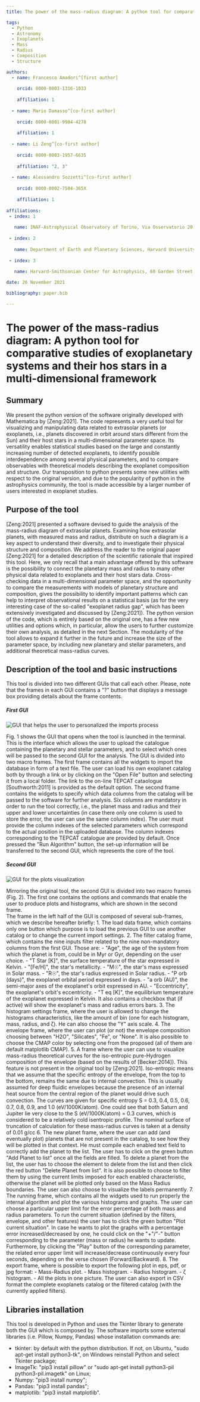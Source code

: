 ```yaml
---
title: The power of the mass-radius diagram: A python tool for comparative studies of exoplanetary systems and their host stars in a multi-dimensional framework

tags:
  - Python
  - Astronomy
  - Exoplanets
  - Mass
  - Radius
  - Composition
  - Structure

authors:
  - name: Francesco Amadori^[first author]
    
    orcid: 0000-0003-1316-1033
    
    affiliation: 1
    
  - name: Mario Damasso^[co-first author]
    
    orcid: 0000-0001-9984-4278
    
    affiliation: 1
    
  - name: Li Zeng^[co-first author]
    
    orcid: 0000-0003-1957-6635
    
    affiliation: "2, 3"
    
  - name: Alessandro Sozzetti^[co-first author]
    
    orcid: 0000-0002-7504-365X
    
    affiliation: 1
    
affiliations:
 - index: 1
   
   name: INAF-Astrophysical Observatory of Torino, Via Osservatorio 20, Pino T.se (To), Italy
   
 - index: 2   
   
   name: Department of Earth and Planetary Sciences, Harvard University, 20 Oxford Street, Cambridge, MA 02138, USA
   
 - index: 3   
   
   name: Harvard-Smithsonian Center for Astrophysics, 60 Garden Street, Cambridge, MA 02138, USA

date: 26 November 2021

bibliography: paper.bib

---
```


# The power of the mass-radius diagram: A python tool for comparative studies of exoplanetary systems and their hos stars in a multi-dimensional framework

## Summary

We present the python version of the software originally developed with Mathematica by [Zeng:2021]. The code represents a very useful tool for visualizing and manipulating data related to extrasolar planets (or exoplanets, i.e., planets discovered in orbit around stars different from the Sun) and their host stars in a multi-dimensional parameter space. Its versatility enables statistical studies based on the large and constantly increasing number of detected exoplanets, to identify possible interdependence among several physical parameters, and to compare observables with theoretical models describing the exoplanet composition and structure. Our transposition to python presents some new utilities with respect to the original version, and due to the popularity of python in the astrophysics community, the tool is made accessible by a larger number of users interested in exoplanet studies.

## Purpose of the tool

[Zeng:2021] presented a software devised to guide the analysis of the mass-radius diagram of extrasolar planets. Examining how extrasolar planets, with measured mass and radius, distribute on such a diagram is a key aspect to understand their diversity, and to investigate their physical structure and composition. We address the reader to the original paper [Zeng:2021] for a detailed description of the scientific rationale that inspired this tool. Here, we only recall that a main advantage offered by this software is the possibility to connect the planetary mass and radius to many other physical data related to exoplanets and their host stars data. Cross-checking data in a multi-dimensional parameter space, and the opportunity to compare the measurements with models of planetary structure and composition, gives the possibility to identify important patterns which can help to interpret observational results on a statistical basis (as for the very interesting case of the so-called "exoplanet radius gap", which has been extensively investigated and discussed by [Zeng:2021]).
The python version of the code, which is entirely based on the original one, has a few new utilities and options which, in particular, allow the users to further customize their own analysis, as detailed in the next Section. The modularity of the tool allows to expand it further in the future and increase the size of the parameter space, by including new planetary and stellar parameters, and additional theoretical mass-radius curves.

## Description of the tool and basic instructions

This tool is divided into two different GUIs that call each other. Please, note that the frames in each GUI contains a "?" button that displays a message box providing details about the frame contents.

##### First GUI

![GUI that helps the user to personalized the imports process](Import_Catalogue_Helper.PNG)

Fig. 1 shows the GUI that opens when the tool is launched in the terminal. This is the interface which allows the user to upload the catalogue containing the planetary and stellar parameters, and to select which ones will be passed to the second GUI for the analysis. The GUI is divided into two macro frames. The first frame contains all the widgets to import the database in form of a text file. The user can load his own exoplanet catalog both by through a link or by clicking on the "Open File" button and selecting it from a local folder. The link to the on-line TEPCAT cataologue [Southworth:2011] is provided as the default option. 
The second frame contains the widgets to specify which data columns from the catalog will be passed to the software for further analysis. Six columns are mandatory in order to run the tool correctly, i.e., the planet mass and radius and their upper and lower uncertainties (in case there only one column is used to store the error, the user can use the same column index). The user must provide the column indexes of the selected parameters which correspond to the actual position in the uploaded database. The column indexes corresponding to the TEPCAT catalogue are provided by default. Once pressed the "Run Algorithm" button, the set-up information will be transferred to the second GUI, which represents the core of the tool.

##### Second GUI

![GUI for the plots visualization](Manipulate_Planet_Code.PNG)

Mirroring the original tool, the second GUI is divided into two macro frames (Fig. 2). The first one contains the options and commands that enable the user to produce plots and histograms, which are shown in the second frame.   
The frame in the left half of the GUI is composed of several sub-frames, which we describe hereafter briefly:
    1.   The load data frame, which contains only one button which purpose is to load the previous GUI to use another catalog or to change the current import settings.
    2.   The filter catalog frame, which contains the nine inputs filter related to the nine non-mandatory columns from the first GUI. Those are:
         -   "Age", the age of the system from which the planet is from, could be in Myr or Gyr, depending on the user choice.
         -   "T Star \[K]", the surface temperature of the star expressed in Kelvin.
         -   "\[Fe/H]", the star's metallicity.
         -   "M☉", the star's mass expressed in Solar mass.
         -   "R☉", the star's radius expressed in Solar radius.
         -   "P orb (days)", the exoplanet orbital period expressed in days.
         -   "a orb (AU)", the semi-major axes of the exoplanet's orbit expressed in AU.
         -   "Eccentricity", the exoplanet's orbit's eccentricity.
         -   "T eq \[K]", the equilibrium temperature of the exoplanet expressed in Kelvin.
         It also contains a checkbox that (if active) will show the exoplanet's mass and radius errors bars.
    3.   The histogram settings frame, where the user is allowed to change the histograms characteristics, like the amount of bin (one for each histogram, mass, radius, and ζ). He can also choose the "Y" axis scale.
    4.   The envelope frame, where the user can plot (or not) the envelope composition choosing between "H2O", "Silicates", "Fe", or "None". It is also possible to choose the CMAP color by selecting one from the proposed (all of them are default matplotlib CMAP).
    5.   A frame where the user can use to visualize mass-radius theoretical curves for the iso-entropic pure-Hydrogen composition of the envelope (based on the results of [Becker:2014]). This feature is not present in the original tool by [Zeng:2021]. Iso-entropic means that we assume that the specific entropy of the envelope, from the top to the bottom, remains the same due to internal convection. This is usually assumed for deep fluidic envelopes because the presence of an internal heat source from the central region of the planet would drive such convection. The curves are given for speciﬁc entropy S = 0.3, 0.4, 0.5, 0.6, 0.7, 0.8, 0.9, and 1.0 (eV/1000K/atom). One could see that both Saturn and Jupiter lie very close to the S (eV/1000K/atom) = 0.3 curves, which is considered to be a relatively cold isentropic profile. The nominal surface of truncation of calculation for these mass-radius curves is taken at a density of 0.01 g/cc
    6.   The new planet frame, where the user can add (and eventually plot) planets that are not present in the catalog, to see how they will be plotted in that context. He must compile each enabled text field to correctly add the planet to the list. The user has to click on the green button "Add Planet to list" once all the fields are filled. To delete a planet from the list, the user has to choose the element to delete from the list and then click the red button "Delete Planet from list". It is also possible to choose to filter them by using the current limits imposed for each enabled characteristic, otherwise the planet will be plotted only based on the Mass Radius boundaries. The user can also choose to visualize the labels permanently.
    7.   The running frame, which contains all the widgets used to run properly the internal algorithm and plot the various histograms and graphs. The user can choose a particular upper limit for the error percentage of both mass and radius parameters. To run the current situation (defined by the filters, envelope, and other features) the user has to click the green button "Plot current situation". In case he wants to plot the graphs with a percentage error increased/decreased by one, he could click on the "+"/"-" button corresponding to the parameter (mass or radius) he wants to update. Furthermore, by clicking the "Play" button of the corresponding parameter, the related error upper limit will increase/decrease continuously every four seconds, depending on the verse chosen (Forward/Backward).
    8.   The export frame, where is possible to export the following plot in eps, pdf, or jpg format:
         -   Mass-Radius plot.
         -   Mass histogram.
         -   Radius histogram.
         -   ζ histogram.
         -   All the plots in one picture.
         The user can also export in CSV format the complete exoplanets catalog or the filtered catalog (with the currently applied filters).



## Libraries installation

This tool is developed in Python and uses the Tkinter library to generate both the GUI which is composed by.
The software imports some external libraries (i.e. Pillow, Numpy, Pandas) whose installation commands are:
-   tkinter: by default with the python distribution. If not, on Ubuntu, "sudo apt-get install python3-tk", on Windows reinstall Python and select Tkinter package;
-   ImageTk: "pip3 install pillow" or "sudo apt-get install python3-pil python3-pil.imagetk" on Linux;
-   Numpy: "pip3 install numpy";
-   Pandas: "pip3 install pandas";
-   matplotlib: "pip3 install matplotlib".
